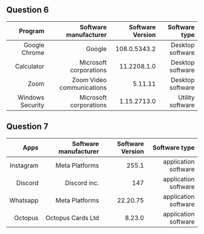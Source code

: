 
## Question 6
| Program | Software manufacturer | Software Version | Software type|
| ------:| -----------:| ------:| -----------:|
|  Google Chrome | Google  |108.0.5343.2| Desktop software|
| Calculator  | Microsoft corporations |11.2208.1.0| Desktop software|
|  Zoom | Zoom Video communications |5.11.11 |Desktop software|
|  Windows Security | Microsoft corporations |1.15.2713.0 |Utility software|


## Question 7
| Apps | Software manufacturer | Software Version | Software type|
| ------:| -----------:| ------:| -----------:|
|  Instagram | Meta Platforms |255.1| application software|
| Discord  | Discord inc. |147| application software|
|  Whatsapp | Meta Platforms |22.20.75 |application software|
|  Octopus | Octopus Cards Ltd |8.23.0 |application software|
